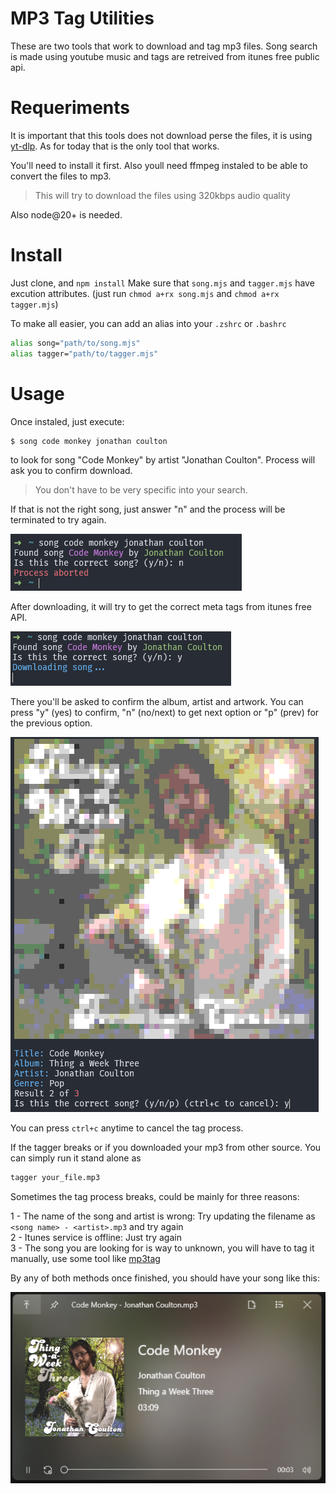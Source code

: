 MP3 Tag Utilities
===================

These are two tools that work to download and tag mp3 files.
Song search is made using youtube music and tags are retreived from itunes free public api.

# Requeriments

It is important that this tools does not download perse the files, it is using [yt-dlp](https://github.com/yt-dlp/yt-dlp). As for today that is the only tool that works.

You'll need to install it first. Also youll need ffmpeg instaled to be able to convert the files to mp3.

> This will try to download the files using 320kbps audio quality

Also node@20+ is needed.

# Install
Just clone, and `npm install`
Make sure that `song.mjs` and `tagger.mjs` have excution attributes.
(just run `chmod a+rx song.mjs` and `chmod a+rx tagger.mjs`)

To make all easier, you can add an alias into your `.zshrc` or `.bashrc`

```bash
alias song="path/to/song.mjs"
alias tagger="path/to/tagger.mjs"
```

# Usage
Once instaled, just execute:
```bash
$ song code monkey jonathan coulton
```
to look for song "Code Monkey" by artist "Jonathan Coulton".
Process will ask you to confirm download.

> You don't have to be very specific into your search.

If that is not the right song, just answer "n" and the process will be terminated to try again.

![screen1](./0001.png)  

After downloading, it will try to get the correct meta tags from itunes free API.

![screen1](./0002.png)  

There you'll be asked to confirm the album, artist and artwork. You can press "y" (yes) to confirm, "n" (no/next) to get next option or "p" (prev) for the previous option.

![screen1](./0003.png)  

You can press `ctrl+c` anytime to cancel the tag process.

If the tagger breaks or if you downloaded your mp3 from other source. You can simply run it stand alone as

```bash
tagger your_file.mp3
```

Sometimes the tag process breaks, could be mainly for three reasons:

1 - The name of the song and artist is wrong: Try updating the filename as `<song name> - <artist>.mp3` and try again  
2 - Itunes service is offline: Just try again  
3 - The song you are looking for is way to unknown, you will have to tag it manually, use some tool like [mp3tag](https://www.mp3tag.de/en/)

By any of both methods once finished, you should have your song like this:

![screen1](./0004.png)  

